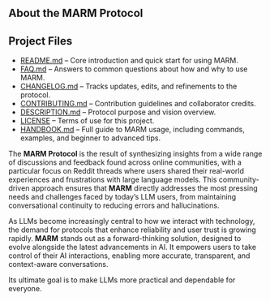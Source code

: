 ## About the MARM Protocol

## Project Files

- [README.md](README.md) – Core introduction and quick start for using MARM.  
- [FAQ.md](FAQ.md) – Answers to common questions about how and why to use MARM.  
- [CHANGELOG.md](CHANGELOG.md) – Tracks updates, edits, and refinements to the protocol.  
- [CONTRIBUTING.md](CONTRIBUTING.md) – Contribution guidelines and collaborator credits.  
- [DESCRIPTION.md](DESCRIPTION.md) – Protocol purpose and vision overview.  
- [LICENSE](LICENSE) – Terms of use for this project.
- [HANDBOOK.md](HANDBOOK.md) – Full guide to MARM usage, including commands, examples, and beginner to advanced tips.  

The **MARM Protocol** is the result of synthesizing insights from a wide range of discussions and feedback found across online communities, with a particular focus on Reddit threads where users shared their real-world experiences and frustrations with large language models. This community-driven approach ensures that **MARM** directly addresses the most pressing needs and challenges faced by today’s LLM users, from maintaining conversational continuity to reducing errors and hallucinations.

As LLMs become increasingly central to how we interact with technology, the demand for protocols that enhance reliability and user trust is growing rapidly. **MARM** stands out as a forward-thinking solution, designed to evolve alongside the latest advancements in AI. It empowers users to take control of their AI interactions, enabling more accurate, transparent, and context-aware conversations.

Its ultimate goal is to make LLMs more practical and dependable for everyone.
